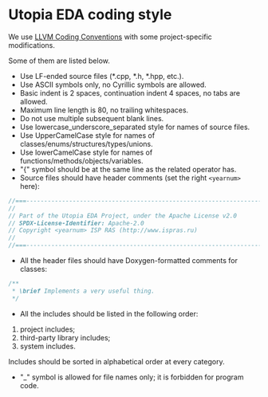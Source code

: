 # Utopia EDA coding style

We use [LLVM Coding Conventions](https://llvm.org/docs/CodingStandards.html)
with some project-specific modifications.

Some of them are listed below.

* Use LF-ended source files (*.cpp, *.h, *.hpp, etc.).
* Use ASCII symbols only, no Cyrillic symbols are allowed.
* Basic indent is 2 spaces, continuation indent 4 spaces, no tabs are allowed.
* Maximum line length is 80, no trailing whitespaces.
* Do not use multiple subsequent blank lines.
* Use lowercase_underscore_separated style for names of source files.
* Use UpperCamelCase style for names of classes/enums/structures/types/unions.
* Use lowerCamelCase style for names of functions/methods/objects/variables.
* "{" symbol should be at the same line as the related operator has.
* Source files should have header comments (set the right `<yearnum>` here):

```cpp
//===----------------------------------------------------------------------===//
//
// Part of the Utopia EDA Project, under the Apache License v2.0
// SPDX-License-Identifier: Apache-2.0
// Copyright <yearnum> ISP RAS (http://www.ispras.ru)
//
//===----------------------------------------------------------------------===//
```

* All the header files should have Doxygen-formatted comments for classes:

```cpp
/**
 * \brief Implements a very useful thing.
 */
```

* All the includes should be listed in the following order:

1) project includes;
2) third-party library includes;
3) system includes.

Includes should be sorted in alphabetical order at every category.

* "_" symbol is allowed for file names only; it is forbidden for program code.
